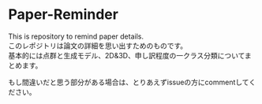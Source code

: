 # Paper-Reminder
This is repository to remind paper details.   
このレポジトリは論文の詳細を思い出すためのものです。  
基本的には点群と生成モデル、2D&3D、申し訳程度の一クラス分類についてまとめます。

もし間違いだと思う部分がある場合は、とりあえずissueの方にcommentしてください。
